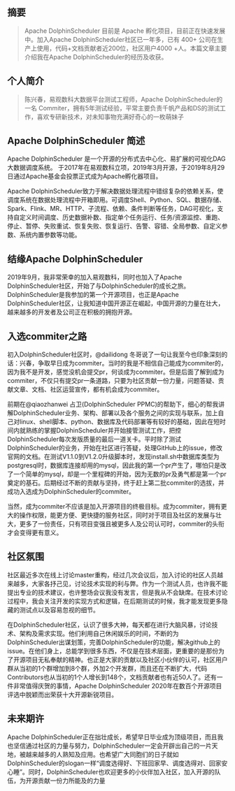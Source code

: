 ## 摘要
> Apache DolphinScheduler 目前是 Apache 孵化项目，目前正在快速发展中。加入Apache DolphinScheduler社区已一年多，已有 400+ 公司在生产上使用，代码+文档贡献者近200位，社区用户4000 +人。本篇文章主要介绍我在Apache DolphinScheduler的经历及收获。

## 个人简介
> 陈兴春，易观数科大数据平台测试工程师，Apache DolphinScheduler的一名 Commiter，拥有5年测试经验，平常主要负责千帆产品和DS的测试工作，喜欢专研新技术，对未知事物充满好奇心的一枚萌妹子

## Apache DolphinScheduler 简述

Apache DolphinScheduler 是一个开源的分布式去中心化、易扩展的可视化DAG大数据调度系统。 于2017年在易观数科立项，2019年3月开源，于2019年8月29日通过Apache基金会投票正式成为Apache孵化器项目。

Apache DolphinScheduler致力于解决数据处理流程中错综复杂的依赖关系，使调度系统在数据处理流程中开箱即用。可调度Shell、Python、SQL、数据存储、Spark、Flink、MR、HTTP、子流程、依赖、条件判断等任务，DAG可视化，支持自定义时间调度、历史数据补数、指定单个任务运行、任务/资源监控、重跑、停止、暂停、失败重试、恢复失败、恢复运行、告警、容错、全局参数、自定义参数、系统内置参数等功能。

## 结缘Apache DolphinScheduler

2019年9月，我非常荣幸的加入易观数科，同时也加入了Apache DolphinScheduler社区，开始了与DolphinScheduler的成长之旅。DolphinScheduler是我参加的第一个开源项目，也正是Apache DolphinScheduler社区，让我知道中国开源正在崛起，中国开源的力量在壮大，越来越多的开发者及公司正在积极的拥抱开源。

## 入选commiter之路

初入DolphinScheduler社区时，@dailidong 冬哥说了一句让我至今也印象深刻的话：兴春，争取早日成为commiter。当时的我是不相信自己能成为commiter的，因为我不是开发，感觉没机会提交pr，何谈成为commiter。但是后面了解到成为commiter，不仅只有提交pr一条道路，只要为社区贡献一份力量，问题答疑、贡献文章、文档、社区运营宣传，都有机会成为commiter。

前期在@qiaozhanwei 占卫(DolphinScheduler PPMC)的帮助下，细心的帮我讲解DolphinScheduler业务、架构、部署以及各个服务之间的实现与联系，加上自己对linux、shell脚本、python、数据库及代码部署等有较好的基础，因此在短时间内就熟练的掌握DolphinScheduler并开始接管测试工作，把控DolphinScheduler每次发版质量的最后一道关卡。平时除了测试DolphinScheduler的业务，开始在社区进行答疑，处理GitHub上的issue，修改官网的文档。在测试V1.1.0到V1.2.0升级脚本时，发现install.sh中数据库类型为postgresql时，数据库连接却用的mysql，因此我的第一个pr产生了，哪怕只是改了一个简单的mysql，却是一个里程碑的开始，因为无数的pr及勇气都是第一个pr奠定的基石。后期经过不断的贡献与坚持，终于赶上第二批commiter的选拔，并成功入选成为DolphinScheduler的commiter。

当然，成为commiter不应该是加入开源项目的终极目标。成为commiter，拥有更大的操作权限，能更方便、更快捷的服务社区，同时对于项目及社区的发展与壮大，更多了一份责任，只有项目变强且被更多人及公司认可时，commiter的头衔才会变得更有意义。

## 社区氛围

社区最近多次在线上讨论master重构，经过几次会议后，加入讨论的社区人员越来越多，大家各抒己见，讨论技术实现的利与弊。作为一个测试人员，也许我不能提出专业的技术建议，也许整场会议我没有发言，但是我从不会缺席。在技术讨论过程中，我会关注开发的实现方式和逻辑，在后期测试的时候，我才能发现更多隐藏的测试点以及容易忽视的细节。

在DolphinScheduler社区，认识了很多大神，每天都在进行大脑风暴，讨论技术、架构及需求实现。他们利用自己休闲娱乐的时间，不断的为DolphinScheduler出谋划策，完善DolphinScheduler的功能，解决github上的issue。在他们身上，总能学到很多东西，不仅是在技术层面，更重要的是那份为了开源项目无私奉献的精神。也正是大家的贡献以及社区小伙伴的认可，社区用户群从当初的1个群增加到8个群，外加2个开发群，而且还在不断扩大，代码Contributors也从当初的1个人增长到148个，文档贡献者也有近50人了。还有一件非常值得庆贺的事情，Apache DolphinScheduler 2020年在数百个开源项目评选中脱颖而出荣获十大开源新锐项目。

## 未来期许

Apache DolphinScheduler正在拙壮成长，希望早日毕业成为顶级项目，而且我也坚信通过社区的力量与努力，DolphinScheduler一定会开辟出自己的一片天地，被越来越多的人熟知及应用。也希望广大同胞们的日子就如DolphinScheduler的slogan一样“调度选得好、下班回家早、调度选得对、回家安心睡”。同时，DolphinScheduler也欢迎更多的小伙伴加入社区，加入开源的队伍，为开源贡献一份力所能及的力量